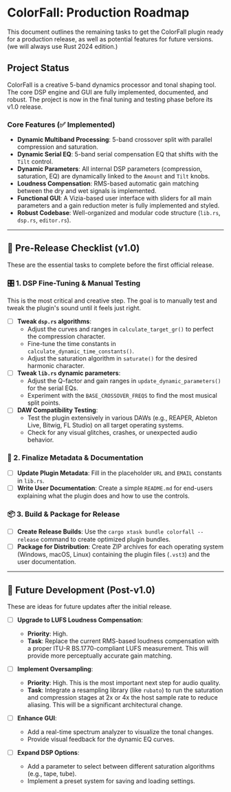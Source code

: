 # ColorFall: Production Roadmap

This document outlines the remaining tasks to get the ColorFall plugin ready for a production release, as well as potential features for future versions. (we will always use Rust 2024 edition.)

## Project Status

ColorFall is a creative 5-band dynamics processor and tonal shaping tool. The core DSP engine and GUI are fully implemented, documented, and robust. The project is now in the final tuning and testing phase before its v1.0 release.

### Core Features (✅ Implemented)

- **Dynamic Multiband Processing**: 5-band crossover split with parallel compression and saturation.
- **Dynamic Serial EQ**: 5-band serial compensation EQ that shifts with the `Tilt` control.
- **Dynamic Parameters**: All internal DSP parameters (compression, saturation, EQ) are dynamically linked to the `Amount` and `Tilt` knobs.
- **Loudness Compensation**: RMS-based automatic gain matching between the dry and wet signals is implemented.
- **Functional GUI**: A Vizia-based user interface with sliders for all main parameters and a gain reduction meter is fully implemented and styled.
- **Robust Codebase**: Well-organized and modular code structure (`lib.rs`, `dsp.rs`, `editor.rs`).

---

## 🚀 Pre-Release Checklist (v1.0)

These are the essential tasks to complete before the first official release.

### 🎛️ 1. DSP Fine-Tuning & Manual Testing

This is the most critical and creative step. The goal is to manually test and tweak the plugin's sound until it feels just right.

- [ ] **Tweak `dsp.rs` algorithms**:
  - Adjust the curves and ranges in `calculate_target_gr()` to perfect the compression character.
  - Fine-tune the time constants in `calculate_dynamic_time_constants()`.
  - Adjust the saturation algorithm in `saturate()` for the desired harmonic character.
- [ ] **Tweak `lib.rs` dynamic parameters**:
  - Adjust the Q-factor and gain ranges in `update_dynamic_parameters()` for the serial EQs.
  - Experiment with the `BASE_CROSSOVER_FREQS` to find the most musical split points.
- [ ] **DAW Compatibility Testing**:
  - Test the plugin extensively in various DAWs (e.g., REAPER, Ableton Live, Bitwig, FL Studio) on all target operating systems.
  - Check for any visual glitches, crashes, or unexpected audio behavior.

### 📝 2. Finalize Metadata & Documentation

- [ ] **Update Plugin Metadata**: Fill in the placeholder `URL` and `EMAIL` constants in `lib.rs`.
- [ ] **Write User Documentation**: Create a simple `README.md` for end-users explaining what the plugin does and how to use the controls.

### 📦 3. Build & Package for Release

- [ ] **Create Release Builds**: Use the `cargo xtask bundle colorfall --release` command to create optimized plugin bundles.
- [ ] **Package for Distribution**: Create ZIP archives for each operating system (Windows, macOS, Linux) containing the plugin files (`.vst3`) and the user documentation.

---

## 🔮 Future Development (Post-v1.0)

These are ideas for future updates after the initial release.
- [ ] **Upgrade to LUFS Loudness Compensation**:
  - **Priority**: High.
  - **Task**: Replace the current RMS-based loudness compensation with a proper ITU-R BS.1770-compliant LUFS measurement. This will provide more perceptually accurate gain matching.

- [ ] **Implement Oversampling**:
  - **Priority**: High. This is the most important next step for audio quality.
  - **Task**: Integrate a resampling library (like `rubato`) to run the saturation and compression stages at 2x or 4x the host sample rate to reduce aliasing. This will be a significant architectural change.
- [ ] **Enhance GUI**:
  - Add a real-time spectrum analyzer to visualize the tonal changes.
  - Provide visual feedback for the dynamic EQ curves.
- [ ] **Expand DSP Options**:
  - Add a parameter to select between different saturation algorithms (e.g., tape, tube).
  - Implement a preset system for saving and loading settings.